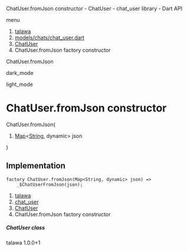 




ChatUser.fromJson constructor - ChatUser - chat\_user library - Dart API







menu

1. [talawa](../../index.html)
2. [models/chats/chat\_user.dart](../../file-___home_harshil_Desktop_open-source_palisadoes_talawa_lib_models_chats_chat_user/)
3. [ChatUser](../../file-___home_harshil_Desktop_open-source_palisadoes_talawa_lib_models_chats_chat_user/ChatUser-class.html)
4. ChatUser.fromJson factory constructor

ChatUser.fromJson


dark\_mode

light\_mode




# ChatUser.fromJson constructor


ChatUser.fromJson(

1. [Map](https://api.flutter.dev/flutter/dart-core/Map-class.html)<[String](https://api.flutter.dev/flutter/dart-core/String-class.html), dynamic> json

)

## Implementation

```
factory ChatUser.fromJson(Map<String, dynamic> json) =>
    _$ChatUserFromJson(json);
```

 


1. [talawa](../../index.html)
2. [chat\_user](../../file-___home_harshil_Desktop_open-source_palisadoes_talawa_lib_models_chats_chat_user/)
3. [ChatUser](../../file-___home_harshil_Desktop_open-source_palisadoes_talawa_lib_models_chats_chat_user/ChatUser-class.html)
4. ChatUser.fromJson factory constructor

##### ChatUser class





talawa
1.0.0+1






